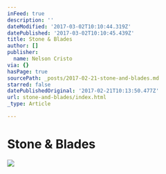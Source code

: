 ```yaml
---
inFeed: true
description: ''
dateModified: '2017-03-02T10:10:44.319Z'
datePublished: '2017-03-02T10:10:45.439Z'
title: Stone & Blades
author: []
publisher:
  name: Nelson Cristo
via: {}
hasPage: true
sourcePath: _posts/2017-02-21-stone-and-blades.md
starred: false
datePublishedOriginal: '2017-02-21T10:13:50.477Z'
url: stone-and-blades/index.html
_type: Article

---
```

# Stone & Blades
![](https://the-grid-user-content.s3-us-west-2.amazonaws.com/5d065a94-d19c-4d66-9af1-f7e1b4579d3a.jpg)